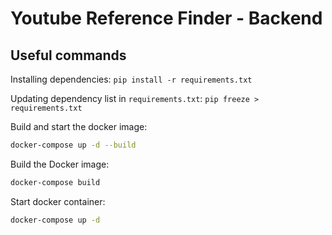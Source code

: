 # Youtube Reference Finder - Backend




## Useful commands

Installing dependencies:
`pip install -r requirements.txt`

Updating dependency list in `requirements.txt`:
`pip freeze > requirements.txt`

Build and start the docker image:
```bash
docker-compose up -d --build
```

Build the Docker image:
```bash
docker-compose build
```

Start docker container:
```bash
docker-compose up -d
```